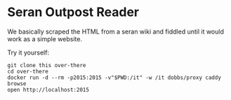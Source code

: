 # Seran Outpost Reader

We basically scraped the HTML from a seran wiki and fiddled until it
would work as a simple website.

Try it yourself:

    git clone this over-there
    cd over-there
    docker run -d --rm -p2015:2015 -v"$PWD:/it" -w /it dobbs/proxy caddy browse
    open http://localhost:2015
